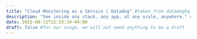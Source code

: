 ```yaml
---
title: "Cloud Monitoring as a Service | Datadog" #taken from datadoghq.com
description: "See inside any stack, any app, at any scale, anywhere." #taken from datadoghq.com
date: 2022-06-11T12:23:14-04:00
draft: false #for our usage, we will not need anything to be a draft
---
```

